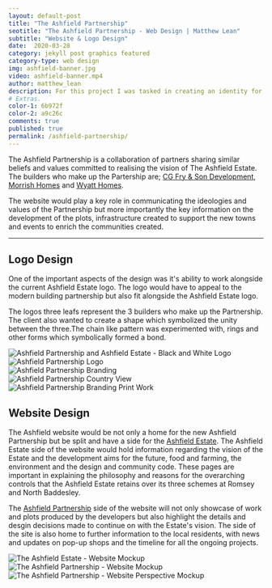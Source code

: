 ```yaml
---
layout: default-post
title: "The Ashfield Partnership"
seotitle: "The Ashfield Partnership - Web Design | Matthew Lean"
subtitle: "Website & Logo Design"
date:  2020-03-28
category: jekyll post graphics featured 
category-type: web design
img: ashfield-banner.jpg
video: ashfield-banner.mp4
author: matthew_lean
description: For this project I was tasked in creating an identity for the Ashfield Partnership. Starting with the logo and then moving onto the design of the website.
# Extras.
color-1: 6b972f
color-2: a9c26c
comments: true
published: true
permalink: /ashfield-partnership/
---
```


The Ashfield Partnership is a collaboration of partners sharing similar beliefs and values committed to realising the vision of The Ashfield Estate. The builders who make up the Partership are; <a href="https://www.cgfry.co.uk/" target="_blank">CG Fry & Son Development</a>, <a href="http://morrishhomes.co.uk/" target="_blank">Morrish Homes</a> and <a href="https://www.wyatthomes.co.uk/" target="_blank">Wyatt Homes</a>. 

The website would play a key role in communicating the ideologies and values of the Partnership but more importantly the key information on the development of the plots, infrastructure created to support the new towns and events to enrich the communities created.

***

## Logo Design

One of the important aspects of the design was it's ability to work alongside the current Ashfield Estate logo. The logo would have to appeal to the modern building partnership but also fit alongside the Ashfield Estate logo.

The logos three leafs represent the 3 builders who make up the Partnership. The client also wanted to create a shape which symbolized the unity between the three.The chain like pattern was experimented with, rings and other forms which symbolically formed a bond.

<div href="#" data-featherlight="{{ site.url }}/assets/site-post/estate-and-partnership-logos.png" class="img"><img alt="Ashfield Partnership and Ashfield Estate - Black and White Logo" src="{{ site.url }}/assets/site-post/estate-and-partnership-logos.png"></div>

<div href="#" data-featherlight="{{ site.url }}/assets/site-post/ashfield-parternship-logo.jpg" class="img"><img alt="Ashfield Partnership Logo" src="{{ site.url }}/assets/site-post/ashfield-parternship-logo.jpg"></div>

<div href="#" data-featherlight="{{ site.url }}/assets/site-post/ashfield-partnership-branding.jpg" class="img"><img alt="Ashfield Partnership Branding" src="{{ site.url }}/assets/site-post/ashfield-partnership-branding.jpg"></div>

<div href="#" data-featherlight="{{ site.url }}/assets/site-post/ashfield-partnership-logo-image.jpg" class="img"><img alt="Ashfield Partnership Country View" src="{{ site.url }}/assets/site-post/ashfield-partnership-logo-image.jpg"></div>

<div href="#" data-featherlight="{{ site.url }}/assets/site-post/ashfield-partnership-stationery-concepts.jpg" class="img"><img alt="Ashfield Partnership Branding Print Work" src="{{ site.url }}/assets/site-post/ashfield-partnership-stationery-concepts.jpg"></div>

## Website Design

The Ashfield website would be not only a home for the new Ashfield Partnership but be split and have a side for the <a href="https://www.ashfieldpartnership.com/ashfield-estate" target="_blank">Ashfield Estate</a>. The Ashfield Estate side of the website would hold information regarding the vision of the Estate and the development aims for the future, food and farming, the environment and the design and community code. These pages are important in explaining the philosophy and reasons
for the overarching controls that the Ashfield Estate retains over its three
schemes at Romsey and North Baddesley.

The <a href="https://www.ashfieldpartnership.com/ashfield-partnership" target="_blank">Ashfield Partnership</a> side of the website will not only showcase of work and plots produced by the developers but also highlight the details and desgin decisions made to continue on with the Estate's vision. The side of the site is also home to further information to the local residents, with news and updates on pop-up shops and the timeline for all the ongoing projects. 

<div href="#" data-featherlight="{{ site.url }}/assets/site-post/ashfield-website-subpage.jpg" class="img"><img alt="The Ashfield Estate - Website Mockup" src="{{ site.url }}/assets/site-post/ashfield-website-subpage.jpg"></div>

<div href="#" data-featherlight="{{ site.url }}/assets/site-post/ashfield-partnership-website-mockup.jpg" class="img"><img alt="The Ashfield Partnership - Website Mockup" src="{{ site.url }}/assets/site-post/ashfield-partnership-website-mockup.jpg"></div>

<div href="#" data-featherlight="{{ site.url }}/assets/site-post/ashfield-website-mockup.jpg" class="img"><img alt="The Ashfield Partnership - Website Perspective Mockup" src="{{ site.url }}/assets/site-post/ashfield-website-mockup.jpg"></div>